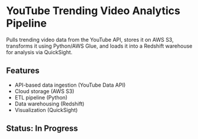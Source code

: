 # YouTube Trending Video Analytics Pipeline

Pulls trending video data from the YouTube API, stores it on AWS S3, transforms it using Python/AWS Glue, and loads it into a Redshift warehouse for analysis via QuickSight.

## Features
- API-based data ingestion (YouTube Data API)
- Cloud storage (AWS S3)
- ETL pipeline (Python)
- Data warehousing (Redshift)
- Visualization (QuickSight)

## Status: In Progress
